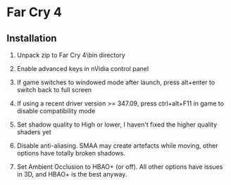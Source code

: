 Far Cry 4
=========

Installation
------------

1. Unpack zip to Far Cry 4\bin directory
2. Enable advanced keys in nVidia control panel
3. If game switches to windowed mode after launch, press alt+enter to switch back to full screen
4. If using a recent driver version >= 347.09, press ctrl+alt+F11 in game to disable compatibility mode

5. Set shadow quality to High or lower, I haven't fixed the higher quality shaders yet
6. Disable anti-aliasing. SMAA may create artefacts while moving, other options have totally broken shadows.
7. Set Ambient Occlusion to HBAO+ (or off). All other options have issues in 3D, and HBAO+ is the best anyway.
